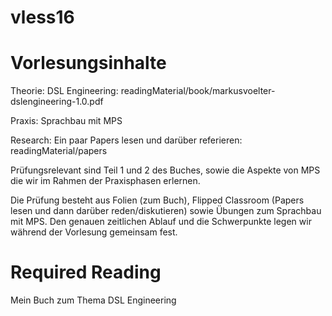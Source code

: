 # vless16

Vorlesungsinhalte
======================================================
Theorie:  DSL Engineering: readingMaterial/book/markusvoelter-dslengineering-1.0.pdf

Praxis:   Sprachbau mit MPS

Research: Ein paar Papers lesen und darüber referieren: readingMaterial/papers

Prüfungsrelevant sind Teil 1 und 2 des Buches, sowie die Aspekte von MPS
die wir im Rahmen der Praxisphasen erlernen.

Die Prüfung besteht aus Folien (zum Buch), Flipped Classroom (Papers
lesen und dann darüber reden/diskutieren) sowie Übungen zum Sprachbau
mit MPS. Den genauen zeitlichen Ablauf und die Schwerpunkte legen wir
während der Vorlesung gemeinsam fest.

Required Reading
================================
Mein Buch zum Thema DSL Engineering 
